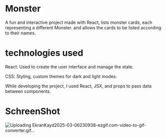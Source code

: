 # Monster
A fun and interactive project made with React, lists monster cards, each representing a different Monster. and allows the cards to be listed according to their names.


# technologies used
React: Used to create the user interface and manage the state.

CSS: Styling, custom themes for dark and light modes.

While developing the project, I used React, JSX, and props to pass data between components.
 
# SchreenShot
![Uploading EkranKayd2025-03-06230938-ezgif.com-video-to-gif-converter.gif…]()
